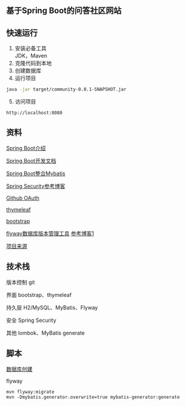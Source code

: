 ## 基于Spring Boot的问答社区网站

## 快速运行
1. 安装必备工具  
JDK，Maven
2. 克隆代码到本地  
3. 创建数据库
4. 运行项目  
```sh
java -jar target/community-0.0.1-SNAPSHOT.jar
```

5. 访问项目
```
http://localhost:8080
```

## 资料
[Spring Boot介绍](https://spring.io/projects/spring-boot/)

[Spring Boot开发文档](https://docs.spring.io/spring-boot/docs/2.0.0.RC1/reference/htmlsingle/)

[Spring Boot整合Mybatis](http://mybatis.org/spring-boot-starter/mybatis-spring-boot-autoconfigure/)

[Spring Security参考博客](https://www.pomit.cn/blog.html?catory=SpringBoot%u4E13%u9898#!)

[Github OAuth](https://developer.github.com/apps/building-oauth-apps/creating-an-oauth-app/)

[thymeleaf](https://www.thymeleaf.org/doc/tutorials/3.0/usingthymeleaf.html#a-website-for-a-grocery)

[bootstrap](https://v3.bootcss.com/components/)

[flyway数据库版本管理工具](https://flywaydb.org/documentation/)
[参考博客1](https://www.jianshu.com/p/b321dafdfe83)

[项目来源](https://github.com/codedrinker/community)
## 技术栈

版本控制 git

界面 bootstrap、thymeleaf

持久层 H2/MySQL、MyBatis、Flyway

安全 Spring Security

其他 lombok、MyBatis generate

## 脚本
[数据库创建](https://github.com/GGGuang12138/community/tree/master/src/main/resources/db/migration)

flyway
```
mvn flyway:migrate
mvn -Dmybatis.generator.overwrite=true mybatis-generator:generate
```


